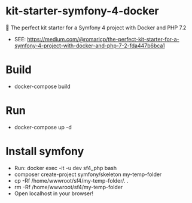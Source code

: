# kit-starter-symfony-4-docker
🏁 The perfect kit starter for a Symfony 4 project with Docker and PHP 7.2
+ SEE: https://medium.com/@romaricp/the-perfect-kit-starter-for-a-symfony-4-project-with-docker-and-php-7-2-fda447b6bca1

# Build
+ docker-compose build

# Run
+ docker-compose up -d

# Install symfony
+ Run: docker exec -it -u dev sf4_php bash
+ composer create-project symfony/skeleton my-temp-folder
+ cp -Rf /home/wwwroot/sf4/my-temp-folder/. .
+ rm -Rf /home/wwwroot/sf4/my-temp-folder
+ Open localhost in your browser!
